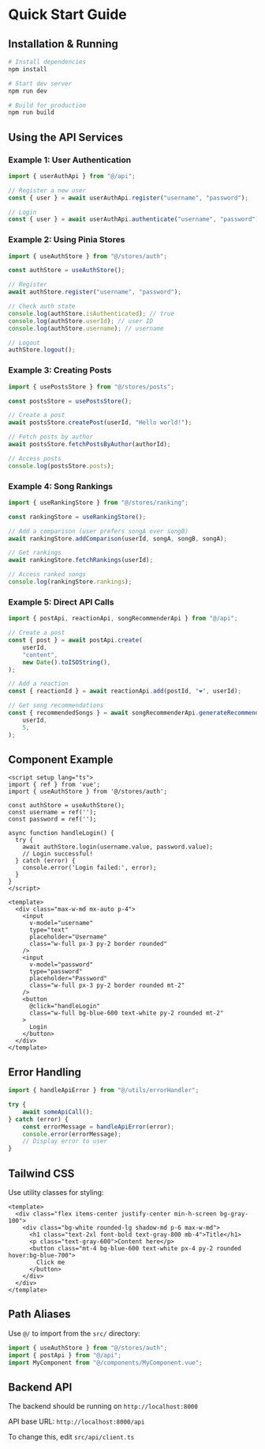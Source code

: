 # Quick Start Guide

## Installation & Running

```bash
# Install dependencies
npm install

# Start dev server
npm run dev

# Build for production
npm run build
```

## Using the API Services

### Example 1: User Authentication

```typescript
import { userAuthApi } from "@/api";

// Register a new user
const { user } = await userAuthApi.register("username", "password");

// Login
const { user } = await userAuthApi.authenticate("username", "password");
```

### Example 2: Using Pinia Stores

```typescript
import { useAuthStore } from "@/stores/auth";

const authStore = useAuthStore();

// Register
await authStore.register("username", "password");

// Check auth state
console.log(authStore.isAuthenticated); // true
console.log(authStore.userId); // user ID
console.log(authStore.username); // username

// Logout
authStore.logout();
```

### Example 3: Creating Posts

```typescript
import { usePostsStore } from "@/stores/posts";

const postsStore = usePostsStore();

// Create a post
await postsStore.createPost(userId, "Hello world!");

// Fetch posts by author
await postsStore.fetchPostsByAuthor(authorId);

// Access posts
console.log(postsStore.posts);
```

### Example 4: Song Rankings

```typescript
import { useRankingStore } from "@/stores/ranking";

const rankingStore = useRankingStore();

// Add a comparison (user prefers songA over songB)
await rankingStore.addComparison(userId, songA, songB, songA);

// Get rankings
await rankingStore.fetchRankings(userId);

// Access ranked songs
console.log(rankingStore.rankings);
```

### Example 5: Direct API Calls

```typescript
import { postApi, reactionApi, songRecommenderApi } from "@/api";

// Create a post
const { post } = await postApi.create(
    userId,
    "content",
    new Date().toISOString(),
);

// Add a reaction
const { reactionId } = await reactionApi.add(postId, "❤️", userId);

// Get song recommendations
const { recommendedSongs } = await songRecommenderApi.generateRecommendation(
    userId,
    5,
);
```

## Component Example

```vue
<script setup lang="ts">
import { ref } from 'vue';
import { useAuthStore } from '@/stores/auth';

const authStore = useAuthStore();
const username = ref('');
const password = ref('');

async function handleLogin() {
  try {
    await authStore.login(username.value, password.value);
    // Login successful!
  } catch (error) {
    console.error('Login failed:', error);
  }
}
</script>

<template>
  <div class="max-w-md mx-auto p-4">
    <input 
      v-model="username" 
      type="text" 
      placeholder="Username"
      class="w-full px-3 py-2 border rounded"
    />
    <input 
      v-model="password" 
      type="password" 
      placeholder="Password"
      class="w-full px-3 py-2 border rounded mt-2"
    />
    <button 
      @click="handleLogin"
      class="w-full bg-blue-600 text-white py-2 rounded mt-2"
    >
      Login
    </button>
  </div>
</template>
```

## Error Handling

```typescript
import { handleApiError } from "@/utils/errorHandler";

try {
    await someApiCall();
} catch (error) {
    const errorMessage = handleApiError(error);
    console.error(errorMessage);
    // Display error to user
}
```

## Tailwind CSS

Use utility classes for styling:

```vue
<template>
  <div class="flex items-center justify-center min-h-screen bg-gray-100">
    <div class="bg-white rounded-lg shadow-md p-6 max-w-md">
      <h1 class="text-2xl font-bold text-gray-800 mb-4">Title</h1>
      <p class="text-gray-600">Content here</p>
      <button class="mt-4 bg-blue-600 text-white px-4 py-2 rounded hover:bg-blue-700">
        Click me
      </button>
    </div>
  </div>
</template>
```

## Path Aliases

Use `@/` to import from the `src/` directory:

```typescript
import { useAuthStore } from "@/stores/auth";
import { postApi } from "@/api";
import MyComponent from "@/components/MyComponent.vue";
```

## Backend API

The backend should be running on `http://localhost:8000`

API base URL: `http://localhost:8000/api`

To change this, edit `src/api/client.ts`
